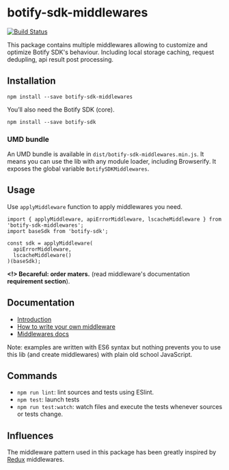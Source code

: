 # botify-sdk-middlewares

[![Build Status](https://travis-ci.org/botify-labs/botify-sdk-js-middlewares.svg?branch=master)](https://travis-ci.org/botify-labs/botify-sdk-js-middlewares)

This package contains multiple middlewares allowing to customize and optimize Botify SDK's behaviour. Including local storage caching, request dedupling, api result post processing.


## Installation
```SH
npm install --save botify-sdk-middlewares
```

You’ll also need the Botify SDK (core).
```SH
npm install --save botify-sdk
```

### UMD bundle
An UMD bundle is available in `dist/botify-sdk-middlewares.min.js`. It means you can use the lib with any module loader, including Browserify.
It exposes the global variable `BotifySDKMiddlewares`.


## Usage
Use `applyMiddleware` function to apply middlewares you need.

```JS
import { applyMiddleware, apiErrorMiddleware, lscacheMiddleware } from 'botify-sdk-middlewares';
import baseSdk from 'botify-sdk';

const sdk = applyMiddleware(
  apiErrorMiddleware,
  lscacheMiddleware()
)(baseSdk);
```
**<!> Becareful: order maters.** (read middleware's documentation **requirement section**).


## Documentation
- [Introduction](./docs/introduction.md)
- [How to write your own middleware](./docs/howToWriteYourOwnMiddleware.md)
- [Middlewares docs](./docs/middlewares)

Note: examples are written with ES6 syntax but nothing prevents you to use this lib (and create middlewares) with plain old school JavaScript.


## Commands

- `npm run lint`: lint sources and tests using ESlint.
- `npm test`: launch tests
- `npm run test:watch`: watch files and execute the tests whenever sources or tests change.

## Influences

The middleware pattern used in this package has been greatly inspired by [Redux](https://github.com/rackt/redux) middlewares.
